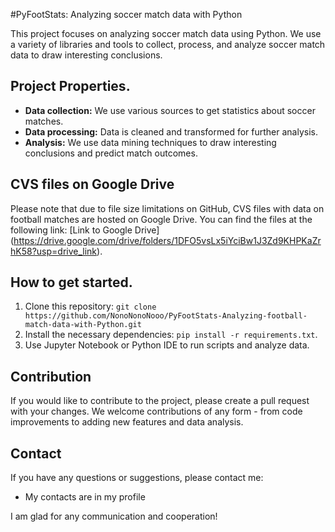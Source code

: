 #PyFootStats: Analyzing soccer match data with Python

This project focuses on analyzing soccer match data using Python. We use a variety of libraries and tools to collect, process, and analyze soccer match data to draw interesting conclusions.

## Project Properties.

- **Data collection:** We use various sources to get statistics about soccer matches.
- **Data processing:** Data is cleaned and transformed for further analysis.
- **Analysis:** We use data mining techniques to draw interesting conclusions and predict match outcomes.

## CVS files on Google Drive

Please note that due to file size limitations on GitHub, CVS files with data on football matches are hosted on Google Drive. You can find the files at the following link: [Link to Google Drive] (https://drive.google.com/drive/folders/1DFO5vsLx5iYciBw1J3Zd9KHPKaZrhK58?usp=drive_link).


## How to get started.

1. Clone this repository: `git clone https://github.com/NonoNonoNooo/PyFootStats-Analyzing-football-match-data-with-Python.git`
2. Install the necessary dependencies: `pip install -r requirements.txt`.
3. Use Jupyter Notebook or Python IDE to run scripts and analyze data.

## Contribution

If you would like to contribute to the project, please create a pull request with your changes. We welcome contributions of any form - from code improvements to adding new features and data analysis.

## Contact

If you have any questions or suggestions, please contact me:
- My contacts are in my profile 

I am glad for any communication and cooperation!
